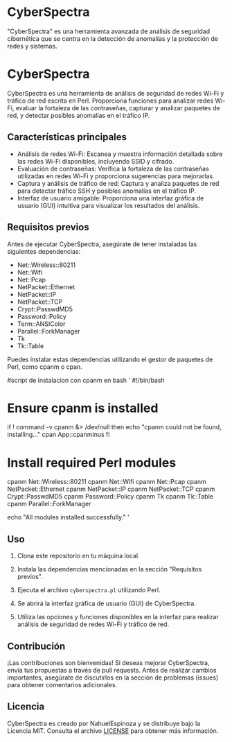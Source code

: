 # CyberSpectra
 "CyberSpectra" es una herramienta avanzada de análisis de seguridad cibernética que se centra en la detección de anomalías y la protección de redes y sistemas.
# CyberSpectra

CyberSpectra es una herramienta de análisis de seguridad de redes Wi-Fi y tráfico de red escrita en Perl. Proporciona funciones para analizar redes Wi-Fi, evaluar la fortaleza de las contraseñas, capturar y analizar paquetes de red, y detectar posibles anomalías en el tráfico IP.

## Características principales

- Análisis de redes Wi-Fi: Escanea y muestra información detallada sobre las redes Wi-Fi disponibles, incluyendo SSID y cifrado.
- Evaluación de contraseñas: Verifica la fortaleza de las contraseñas utilizadas en redes Wi-Fi y proporciona sugerencias para mejorarlas.
- Captura y análisis de tráfico de red: Captura y analiza paquetes de red para detectar tráfico SSH y posibles anomalías en el tráfico IP.
- Interfaz de usuario amigable: Proporciona una interfaz gráfica de usuario (GUI) intuitiva para visualizar los resultados del análisis.

## Requisitos previos

Antes de ejecutar CyberSpectra, asegúrate de tener instaladas las siguientes dependencias:

- Net::Wireless::80211
- Net::Wifi
- Net::Pcap
- NetPacket::Ethernet
- NetPacket::IP
- NetPacket::TCP
- Crypt::PasswdMD5
- Password::Policy
- Term::ANSIColor
- Parallel::ForkManager
- Tk
- Tk::Table

Puedes instalar estas dependencias utilizando el gestor de paquetes de Perl, como cpanm o cpan.

#script de instalacion con cpanm en bash
'
#!/bin/bash

# Ensure cpanm is installed
if ! command -v cpanm &> /dev/null
then
    echo "cpanm could not be found, installing..."
    cpan App::cpanminus
fi

# Install required Perl modules
cpanm Net::Wireless::80211
cpanm Net::Wifi
cpanm Net::Pcap
cpanm NetPacket::Ethernet
cpanm NetPacket::IP
cpanm NetPacket::TCP
cpanm Crypt::PasswdMD5
cpanm Password::Policy
cpanm Tk
cpanm Tk::Table
cpanm Parallel::ForkManager

echo "All modules installed successfully."
'

## Uso

1. Clona este repositorio en tu máquina local.
2. Instala las dependencias mencionadas en la sección "Requisitos previos".
3. Ejecuta el archivo `cyberspectra.pl` utilizando Perl.

4. Se abrirá la interfaz gráfica de usuario (GUI) de CyberSpectra.
5. Utiliza las opciones y funciones disponibles en la interfaz para realizar análisis de seguridad de redes Wi-Fi y tráfico de red.

## Contribución

¡Las contribuciones son bienvenidas! Si deseas mejorar CyberSpectra, envía tus propuestas a través de pull requests. Antes de realizar cambios importantes, asegúrate de discutirlos en la sección de problemas (issues) para obtener comentarios adicionales.

## Licencia

CyberSpectra es creado por NahuelEspinoza y se distribuye bajo la Licencia MIT. Consulta el archivo [LICENSE](LICENSE) para obtener más información.

